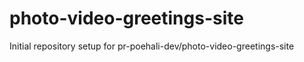 # photo-video-greetings-site

Initial repository setup for pr-poehali-dev/photo-video-greetings-site